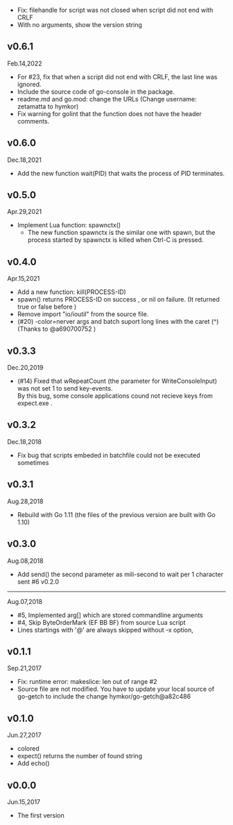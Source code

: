 - Fix: filehandle for script was not closed when script did not end with CRLF
- With no arguments, show the version string

v0.6.1
------
Feb.14,2022

- For #23, fix that when a script did not end with CRLF, the last line was ignored.
- Include the source code of go-console in the package.
- readme.md and go.mod: change the URLs (Change username: zetamatta to hymkor)
- Fix warning for golint that the function does not have the header comments.

v0.6.0
------
Dec.18,2021

- Add the new function wait(PID) that waits the process of PID terminates.

v0.5.0
------
Apr.29,2021

- Implement Lua function: spawnctx()
    - The new function spawnctx is the similar one with spawn, but the process started by spawnctx is killed when Ctrl-C is pressed.

v0.4.0
------
Apr.15,2021

- Add a new function: kill(PROCESS-ID)
- spawn() returns PROCESS-ID on success , or nil on failure. (It returned true or false before )
- Remove import "io/ioutil" from the source file.
- (#20) -color=nerver args and batch suport long lines with the caret (^) (Thanks to @a690700752 )

v0.3.3
------
Dec.20,2019

- (#14) Fixed that wRepeatCount (the parameter for WriteConsoleInput) was not set 1 to send key-events.  
By this bug, some console applications cound not recieve keys from expect.exe .

v0.3.2
------
Dec.18,2018

- Fix bug that scripts embeded in batchfile could not be executed sometimes

v0.3.1
------
Aug.28,2018

- Rebuild with Go 1.11 (the files of the previous version are built with Go 1.10)

v0.3.0
------
Aug.08,2018

- Add send() the second parameter as mili-second to wait per 1 character sent #6
v0.2.0
------
Aug.07,2018

- #5, Implemented arg[] which are stored commandline arguments
- #4, Skip ByteOrderMark (EF BB BF) from source Lua script
- Lines startings with '@' are always skipped without -x option,

v0.1.1
------
Sep.21,2017

- Fix: runtime error: makeslice: len out of range #2
- Source file are not modified. You have to update your local source of go-getch to include the change hymkor/go-getch@a82c486

v0.1.0
------
Jun.27,2017

- colored
- expect() returns the number of found string
- Add echo()

v0.0.0
------
Jun.15,2017

- The first version
